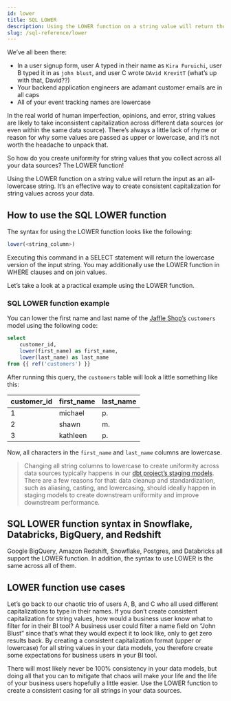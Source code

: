```yaml
---
id: lower
title: SQL LOWER
description: Using the LOWER function on a string value will return the input as an all-lowercase string. It’s an effective way to create consistent capitalization for string values across your data.
slug: /sql-reference/lower
---
```


<head>
    <title>Working with the SQL LOWER function</title>
</head>

We’ve all been there:
- In a user signup form, user A typed in their name as `Kira Furuichi`, user B typed it in as `john blust`, and user C wrote `DAvid KrevitT` (what’s up with that, David??)
- Your backend application engineers are adamant customer emails are in all caps
- All of your event tracking names are lowercase

In the real world of human imperfection, opinions, and error, string values are likely to take inconsistent capitalization across different data sources (or even within the same data source). There’s always a little lack of rhyme or reason for why some values are passed as upper or lowercase, and it’s not worth the headache to unpack that.

So how do you create uniformity for string values that you collect across all your data sources? The LOWER function!

Using the LOWER function on a string value will return the input as an all-lowercase string. It’s an effective way to create consistent capitalization for string values across your data.

## How to use the SQL LOWER function

The syntax for using the LOWER function looks like the following:

```sql
lower(<string_column>)
```

Executing this command in a SELECT statement will return the lowercase version of the input string. You may additionally use the LOWER function in WHERE clauses and on join values.

Let’s take a look at a practical example using the LOWER function.

### SQL LOWER function example

You can lower the first name and last name of the [Jaffle Shop’s](https://github.com/dbt-labs/jaffle_shop) `customers` model using the following code:

```sql
select 
	customer_id,
	lower(first_name) as first_name,
	lower(last_name) as last_name
from {{ ref('customers') }}
```

After running this query, the `customers` table will look a little something like this:

| customer_id | first_name | last_name |
|---|---|---|
| 1 | michael | p. |
| 2 | shawn | m. |
| 3 | kathleen | p. |

Now, all characters in the `first_name` and `last_name` columns are lowercase.

> Changing all string columns to lowercase to create uniformity across data sources typically happens in our [dbt project’s staging models](https://docs.getdbt.com/guides/best-practices/how-we-structure/2-staging). There are a few reasons for that: data cleanup and standardization, such as aliasing, casting, and lowercasing, should ideally happen in staging models to create downstream uniformity and improve downstream performance.

## SQL LOWER function syntax in Snowflake, Databricks, BigQuery, and Redshift

Google BigQuery, Amazon Redshift, Snowflake, Postgres, and Databricks all support the LOWER function. In addition, the syntax to use LOWER is the same across all of them.


## LOWER function use cases

Let’s go back to our chaotic trio of users A, B, and C who all used different capitalizations to type in their names. If you don’t create consistent capitalization for string values, how would a business user know what to filter for in their BI tool? A business user could filter a name field on “John Blust” since that’s what they would expect it to look like, only to get zero results back. By creating a consistent capitalization format (upper or lowercase) for all string values in your data models, you therefore create some expectations for business users in your BI tool.

There will most likely never be 100% consistency in your data models, but doing all that you can to mitigate that chaos will make your life and the life of your business users hopefully a little easier. Use the LOWER function to create a consistent casing for all strings in your data sources.

